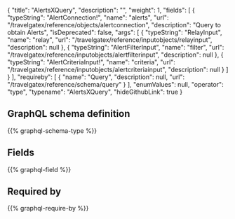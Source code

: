 {
  "title": "AlertsXQuery",
  "description": "",
  "weight": 1,
  "fields": [
    {
      "typeString": "AlertConnection!",
      "name": "alerts",
      "url": "/travelgatex/reference/objects/alertconnection",
      "description": "Query to obtain Alerts",
      "isDeprecated": false,
      "args": [
        {
          "typeString": "RelayInput",
          "name": "relay",
          "url": "/travelgatex/reference/inputobjects/relayinput",
          "description": null
        },
        {
          "typeString": "AlertFilterInput",
          "name": "filter",
          "url": "/travelgatex/reference/inputobjects/alertfilterinput",
          "description": null
        },
        {
          "typeString": "AlertCriteriaInput!",
          "name": "criteria",
          "url": "/travelgatex/reference/inputobjects/alertcriteriainput",
          "description": null
        }
      ]
    }
  ],
  "requireby": [
    {
      "name": "Query",
      "description": null,
      "url": "/travelgatex/reference/schema/query"
    }
  ],
  "enumValues": null,
  "operator": "type",
  "typename": "AlertsXQuery",
  "hideGithubLink": true
}
## GraphQL schema definition

{{% graphql-schema-type %}}

## Fields

{{% graphql-field %}}

## Required by

{{% graphql-require-by %}}
